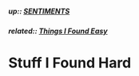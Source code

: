 ##### up:: [SENTIMENTS](../mocs/sentiments.md)

##### related:: [Things I Found Easy](./easy_stuff.md)

# Stuff I Found Hard
